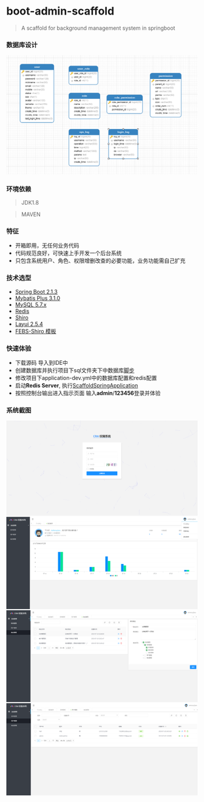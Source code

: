 # boot-admin-scaffold
> A scaffold for background management system in springboot

### 数据库设计

![数据库设计](screenshot/sc5.png)

### 环境依赖
> JDK1.8

> MAVEN

### 特征
* 开箱即用，无任何业务代码
* 代码规范良好，可快速上手开发一个后台系统
* 只包含系统用户、角色、权限增删改查的必要功能，业务功能需自己扩充

### 技术选型

- [Spring Boot 2.1.3](http://spring.io/projects/spring-boot/)
- [Mybatis Plus 3.1.0](https://mp.baomidou.com/guide/)
- [MySQL 5.7.x](https://dev.mysql.com/downloads/mysql/5.7.html#downloads)
- [Redis](https://redis.io/)
- [Shiro](http://shiro.apache.org/)
- [Layui 2.5.4](https://www.layui.com/)
- [FEBS-Shiro 模板](https://github.com/wuyouzhuguli/FEBS-Shiro)

### 快速体验
* 下载源码 导入到IDE中
* 创建数据库并执行项目下sql文件夹下中数据库[脚步](sql/scaffold.sql)
* 修改项目下application-dev.yml中的数据库配置和redis配置
* 启动**Redis Server**, 执行[ScaffoldSpringApplication](src/main/java/com/anthonyzero/scaffold/ScaffoldSpringApplication.java)
* 按照控制台输出进入指示页面 输入**admin**/**123456**登录并体验

### 系统截图
![screenshot](screenshot/sc1.png) 
![screenshot](screenshot/sc2.png)
![screenshot](screenshot/sc3.png) 
![screenshot](screenshot/sc4.png)